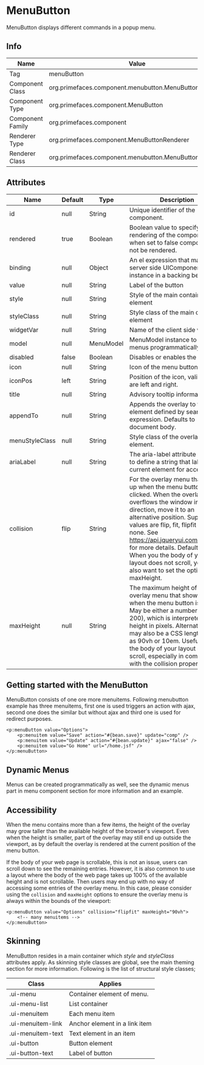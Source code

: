 # MenuButton

MenuButton displays different commands in a popup menu.

## Info

| Name | Value |
| --- | --- |
| Tag | menuButton
| Component Class | org.primefaces.component.menubutton.MenuButton
| Component Type | org.primefaces.component.MenuButton
| Component Family | org.primefaces.component |
| Renderer Type | org.primefaces.component.MenuButtonRenderer
| Renderer Class | org.primefaces.component.menubutton.MenuButtonRenderer

## Attributes

| Name | Default | Type | Description | 
| --- | --- | --- | --- |
id | null | String | Unique identifier of the component.
rendered | true | Boolean | Boolean value to specify the rendering of the component, when set to false component will not be rendered.
binding | null | Object | An el expression that maps to a server side UIComponent instance in a backing bean.
value | null | String | Label of the button
style | null | String | Style of the main container element
styleClass | null | String | Style class of the main container element
widgetVar | null | String | Name of the client side widget
model | null | MenuModel | MenuModel instance to create menus programmatically
disabled | false | Boolean | Disables or enables the button.
icon | null | String | Icon of the menu button.
iconPos | left | String | Position of the icon, valid values are left and right.
title | null | String | Advisory tooltip information.
appendTo | null | String | Appends the overlay to the element defined by search expression. Defaults to document body.
menuStyleClass | null | String | Style class of the overlay menu element.
ariaLabel | null | String | The aria-label attribute is used to define a string that labels the current element for accessibility.
collision | flip | String | For the overlay menu that shows up when the menu button is clicked. When the overlay menu overflows the window in some direction, move it to an alternative position. Supported values are flip, fit, flipfit and none. See https://api.jqueryui.com/position/ for more details. Defaults to flip. When you the body of your layout does not scroll, you may also want to set the option maxHeight.
maxHeight | null | String | The maximum height of the overlay menu that shows up when the menu button is clicked. May be either a number (such as 200), which is interpreted as a height in pixels. Alternatively, may also be a CSS length such as 90vh or 10em. Useful in case the body of your layout does not scroll, especially in combination with the collision property.

## Getting started with the MenuButton
MenuButton consists of one ore more menuitems. Following menubutton example has three
menuitems, first one is used triggers an action with ajax, second one does the similar but without
ajax and third one is used for redirect purposes.

```xhtml
<p:menuButton value="Options">
    <p:menuitem value="Save" action="#{bean.save}" update="comp" />
    <p:menuitem value="Update" action="#{bean.update}" ajax="false" />
    <p:menuitem value="Go Home" url="/home.jsf" />
</p:menuButton>
```
## Dynamic Menus
Menus can be created programmatically as well, see the dynamic menus part in menu component
section for more information and an example.

## Accessibility

When the menu contains more than a few items, the height of the overlay may grow taller than the available height of the browser's viewport. Even when the height is smaller, part of the overlay may still end up outside the viewport, as by default the overlay is rendered at the current position of the menu button. 

If the body of your web page is scrollable, this is not an issue, users can scroll down to see the remaining entries. However, it is also common to use a layout where the body of the web page takes up 100% of the available height and is not scrollable. Then users may end up with no way of accessing some entries of the overlay menu. In this case, please consider using the `collision` and `maxHeight` options to ensure the overlay menu is always within the bounds of the viewport:

```xhtml
<p:menuButton value="Options" collision="flipfit" maxHeight="90vh">
    <!-- many menuitems -->
</p:menuButton>
```

## Skinning
MenuButton resides in a main container which _style_ and _styleClass_ attributes apply. As skinning
style classes are global, see the main theming section for more information. Following is the list of
structural style classes;

| Class | Applies | 
| --- | --- | 
.ui-menu | Container element of menu.
.ui-menu-list | List container
.ui-menuitem | Each menu item
.ui-menuitem-link | Anchor element in a link item
.ui-menuitem-text | Text element in an item
.ui-button | Button element
.ui-button-text | Label of button
